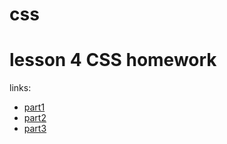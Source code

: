 # css
<h1>lesson 4 CSS homework</h1>
links: <ul>
<li><a href="://scandy5.github.io/css/part1.html">part1</a></li>
<li><a href="://scandy5.github.io/css/part2.html">part2</a></li>
<li><a href="://scandy5.github.io/css/part3.html">part3</a></li>
</ul>
